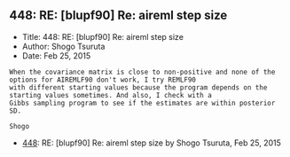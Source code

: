 ## 448: RE: [blupf90] Re: aireml step size

- Title: 448: RE: [blupf90] Re: aireml step size
- Author: Shogo Tsuruta
- Date: Feb 25, 2015

```
When the covariance matrix is close to non-positive and none of the options for AIREMLF90 don't work, I try REMLF90
with different starting values because the program depends on the starting values sometimes. And also, I check with a
Gibbs sampling program to see if the estimates are within posterior SD.

Shogo
```

- [448](0448.md): RE: [blupf90] Re: aireml step size by Shogo Tsuruta, Feb 25, 2015
